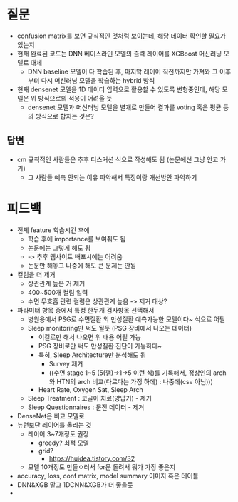 # 질문
- confusion matrix를 보면 규칙적인 것처럼 보이는데, 해당 데이터 확인할 필요가 있는지
- 현재 완료된 코드는 DNN 베이스라인 모델의 출력 레이어를 XGBoost 머신러닝 모델로 대체
	- DNN baseline 모델이 다 학습된 후, 마지막 레이어 직전까지만 가져와 그 이후부터 다시 머신러닝 모델을 학습하는 hybrid 방식
- 현재 densenet 모델을 1D 데이터 입력으로 활용할 수 있도록 변형중인데, 해당 모델은 위 방식으로의 적용이 어려울 듯
	- densenet 모델과 머신러닝 모델을 별개로 만들어 결과를 voting 혹은 평균 등의 방식으로 합치는 것은?
## 답변
- cm 규칙적인 사람들은 추후 디스커션 식으로 작성해도 됨 (논문에선 그냥 안고 가기)
	- 그 사람들 예측 안되는 이유 파악해서 특징이랑 개선방안 파악하기
# 피드백
- 전체 feature 학습시킨 후에
	- 학습 후에 importance를 보여줘도 됨
	- 논문에는 그렇게 해도 됨
	- -> 추후 웹사이트 배포시에는 어려움
	- 논문만 해놓고 나중에 해도 큰 문제는 안됨
- 컬럼을 더 제거
	- 상관관계 높은 거 제거
	- 400~500개 컬럼 입력
	- 수면 무호흡 관련 컬럼은 상관관계 높음 -> 제거 대상?
- 파라미터 항목 중에서 특정 한두개 검사항목 선택해서
	- 병원용에서 PSG로 수면질환 외 만성질환 예측가능한 모델이다~ 식으로 어필
	- Sleep monitoring만 써도 될듯 (PSG 장비에서 나오는 데이터)
		- 이걸로만 해서 나오면 위 내용 어필 가능
		- PSG 장비로만 써도 만성질환 진단이 가능하다~
		- 특히, Sleep Architecture만 분석해도 됨
			- Survey 제거
			- ((수면 stage 1~5 (5(깸)->1->5 이런 식)를 기록해서, 정상인의 arch와 HTN의 arch 비교(다르다는 가정 하에) : 나중에(csv 아님)))
		- Heart Rate, Oxygen Sat, Sleep Arch
	- Sleep Treatment : 코골이 치료(양압기) - 제거
	- Sleep Questionnaires : 문진 데이터 - 제거
- DenseNet은 비교 모델로
- 뉴런보단 레이어를 올리는 것
	- 레이어 3~7개정도 권장
		- greedy? 최적 모델
		- grid?
			- https://huidea.tistory.com/32
	- 모델 10개정도 만들ㅇ러서 for문 돌려서 뭐가 가장 좋은지
- accuracy, loss, conf matrix, model summary 이미지 혹은 테이블
- DNN&XGB 말고 1DCNN&XGB가 더 좋을듯
- 